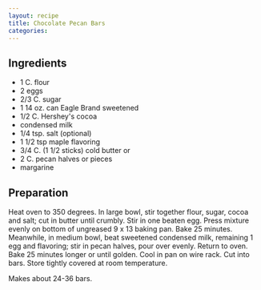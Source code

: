 ```yaml
---
layout: recipe
title: Chocolate Pecan Bars
categories:
---
```


## Ingredients

- 1 C.  flour
- 2 eggs
- 2/3 C.  sugar
- 1 14 oz. can Eagle Brand sweetened
- 1/2 C.  Hershey's cocoa
- condensed milk
- 1/4 tsp. salt (optional)
- 1 1/2 tsp maple flavoring
- 3/4 C.  (1 1/2 sticks) cold butter or
- 2 C.  pecan halves or pieces
- margarine

## Preparation

Heat oven to 350 degrees.  In large bowl, stir together flour, sugar, cocoa and salt; cut in butter until crumbly.  Stir in one beaten egg.  Press mixture evenly on bottom of ungreased 9 x 13 baking pan.  Bake 25 minutes.  Meanwhile, in medium bowl, beat sweetened condensed milk, remaining 1 egg and flavoring; stir in pecan  halves, pour over evenly. Return to oven.  Bake 25 minutes longer or until golden.  Cool in pan on wire rack.  Cut into bars. Store tightly covered at room temperature.  Makes about 24-36 bars.